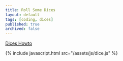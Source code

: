 ```yaml
---
title: Roll Some Dices
layout: default
tags: [coding, dices]
published: true
archived: false
---
```

[Dices Howto](/dices-howto.html)

{% include javascript.html src="/assets/js/dice.js" %}
